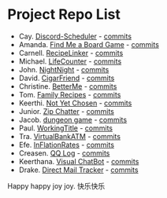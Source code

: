 # Project Repo List

- Cay. [Discord-Scheduler](https://github.com/nganttong/Passion-Project-Discord-Scheduler) - [commits](https://github.com/nganttong/Passion-Project-Discord-Scheduler/commits/main)
- Amanda. [Find Me a Board Game](https://github.com/AmandaJ-Huang/PassionProject) - [commits](https://github.com/AmandaJ-Huang/PassionProject/commits/main)
- Carnell. [RecipeLinker](https://github.com/c-poteat/passionProject) - [commits](https://github.com/c-poteat/passionProject/commits/main)
- Michael. [LifeCounter](https://github.com/mgawron8/LifeCounterProject) - [commits](https://github.com/mgawron8/LifeCounterProject/commits/main)
- John. [NightNight](https://github.com/johnrichardellis/NightNight) - [commits](https://github.com/johnrichardellis/NightNight/commits/main)
- David. [CigarFriend](https://github.com/DNguyen-01/Passion-Project-Cigar-Friend) - [commits](https://github.com/DNguyen-01/Passion-Project-Cigar-Friend/commits/main)
- Christine. [BetterMe](https://github.com/croethel/PassionProjectBetterMe) - [commits](https://github.com/croethel/PassionProjectBetterMe/commits/main)
- Tom. [Family Recipes](https://github.com/TomLafferty/Passion-Project-Recipes) - [commits](https://github.com/TomLafferty/Passion-Project-Recipes/commits/main)
- Keerthi. [Not Yet Chosen](https://github.com/keerthiballa/Passion-Project) - [commits](https://github.com/keerthiballa/Passion-Project/commits/main)
- Junior. [Zip Chatter](https://github.com/Roggam/Zip-Chatter) - [commits](https://github.com/Roggam/Zip-Chatter/commits/main)
- Jacob. [dungeon game](https://github.com/Jacob-Stagg/PassionProject) - [commits](https://github.com/Jacob-Stagg/PassionProject/commits/main)
- Paul. [WorkingTitle](https://github.com/quatrpau/Passion-Project-Working-Title) - [commits](https://github.com/quatrpau/Passion-Project-Working-Title/commits/main)
- Tra. [VirtualBankATM](https://github.com/TraAnge21/atm) - [commits](https://github.com/TraAnge21/atm/commits/main)
- Efe. [InFlationRates](https://github.com/Efe-C-3/InflationRateAnalytics) - [commits](https://github.com/Efe-C-3/InflationRateAnalytics/commits/main)
- Creasen. [QQ Log](https://github.com/creasennaicker/PassionProject) - [commits](https://github.com/creasennaicker/PassionProject/commits/main)
- Keerthana. [Visual ChatBot](https://github.com/keerthana-java/Visual-ChatBot) - [commits](https://github.com/keerthana-java/Visual-ChatBot/commits/main)
- Drake. [Direct Mail Tracker](https://github.com/DrakeDwornik/mail_tracker) - [commits](https://github.com/DrakeDwornik/mail_tracker/commits/main)

Happy happy joy joy. 快乐快乐
